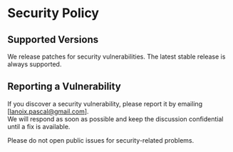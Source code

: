 # Security Policy

## Supported Versions

We release patches for security vulnerabilities. The latest stable release is always supported.

## Reporting a Vulnerability

If you discover a security vulnerability, please report it by emailing [lanoix.pascal@gmail.com].  
We will respond as soon as possible and keep the discussion confidential until a fix is available.

Please do not open public issues for security-related problems.
